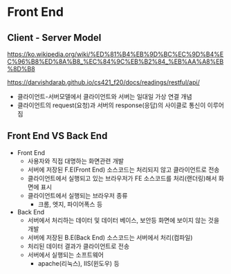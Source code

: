 # Front End

## Client - Server Model

https://ko.wikipedia.org/wiki/%ED%81%B4%EB%9D%BC%EC%9D%B4%EC%96%B8%ED%8A%B8_%EC%84%9C%EB%B2%84_%EB%AA%A8%EB%8D%B8

https://darvishdarab.github.io/cs421_f20/docs/readings/restful/api/

- 클라이언트-서버모델에서 클라이언트와 서버는 일대일 가상 연결 개념
- 클라이언트의 request(요청)과 서버의 response(응답)의 사이클로 통신이 이루어짐

## Front End VS Back End

- Front End
  - 사용자와 직접 대명하는 화면관련 개발
  - 서버에 저장된 F.E(Front End) 소스코드는 처리되지 않고 클라이언트로 전송
  - 클라이언트에서 실행되고 있는 브라우저가 FE 소스코드를 처리(랜더링)해서 화면에 표시
  - 클라이언트에서 실행되는 브라우저 종류
    - 크롬, 엣지, 파이어폭스 등
- Back End
  - 서버에서 처리하는 데이터 및 데이터 베이스, 보안등 화면에 보이지 않는 것을 개발
  - 서버에 저장된 B.E(Back End) 소스코드는 서버에서 처리(컴파일)
  - 처리된 데이터 결과가 클라이언트로 전송
  - 서버에서 실행되는 소프트웨어
    - apache(리눅스), IIS(윈도우) 등
